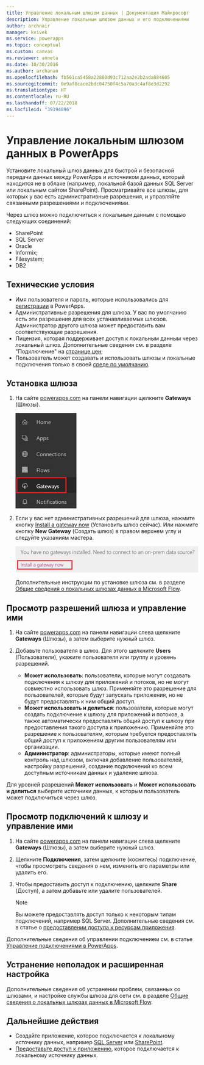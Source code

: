 ```yaml
---
title: Управление локальным шлюзом данных | Документация Майкрософт
description: Управление локальным шлюзом данных и его подключениями
author: archnair
manager: kvivek
ms.service: powerapps
ms.topic: conceptual
ms.custom: canvas
ms.reviewer: anneta
ms.date: 10/30/2016
ms.author: archanan
ms.openlocfilehash: fb561ca5458a22880d93c712aa2e2b2ada884605
ms.sourcegitcommit: 0e9af8cace2bdc04750f4c5a70a3c4af8e3d2292
ms.translationtype: HT
ms.contentlocale: ru-RU
ms.lasthandoff: 07/22/2018
ms.locfileid: "39194896"
---
```

# <a name="manage-an-on-premises-data-gateway-in-powerapps"></a>Управление локальным шлюзом данных в PowerApps
Установите локальный шлюз данных для быстрой и безопасной передачи данных между PowerApps и источником данных, который находится не в облаке (например, локальной базой данных SQL Server или локальным сайтом SharePoint). Просматривайте все шлюзы, для которых у вас есть административные разрешения, и управляйте связанными разрешениями и подключениями.

Через шлюз можно подключиться к локальным данным с помощью следующих соединений:

* SharePoint
* SQL Server
* Oracle
* Informix;
* Filesystem;
* DB2

## <a name="prerequisites"></a>Технические условия
* Имя пользователя и пароль, которые использовались для [регистрации](../signup-for-powerapps.md) в PowerApps.
* Административные разрешения для шлюза. У вас по умолчанию есть эти разрешения для всех устанавливаемых шлюзов. Администратор другого шлюза может предоставить вам соответствующие разрешения.
* Лицензия, которая поддерживает доступ к локальным данным через локальный шлюз. Дополнительные сведения см. в разделе "Подключение" на [странице цен](https://powerapps.microsoft.com/pricing/);
* Пользователь может создавать и использовать шлюзы и локальные подключения только в своей [среде по умолчанию](working-with-environments.md).

## <a name="install-a-gateway"></a>Установка шлюза
1. На сайте [powerapps.com](https://web.powerapps.com?utm_source=padocs&utm_medium=linkinadoc&utm_campaign=referralsfromdoc) на панели навигации щелкните **Gateways** (Шлюзы).

    ![Элемент "Шлюзы" на панели навигации слева](./media/gateway-management/manage-gateway.png)

2. Если у вас нет административных разрешений для шлюза, нажмите кнопку [Install a gateway now](http://go.microsoft.com/fwlink/?LinkID=820931) (Установить шлюз сейчас). Или нажмите кнопку **New Gateway** (Создать шлюз) в правом верхнем углу и следуйте указаниям мастера.

    ![Установка шлюзов](./media/gateway-management/no-gateway-installed.png)

    Дополнительные инструкции по установке шлюза см. в разделе [Общие сведения о локальных шлюзах данных в Microsoft Flow](gateway-reference.md).

## <a name="view-and-manage-gateway-permissions"></a>Просмотр разрешений шлюза и управление ими
1. На сайте [powerapps.com](https://web.powerapps.com?utm_source=padocs&utm_medium=linkinadoc&utm_campaign=referralsfromdoc) на панели навигации слева щелкните **Gateways** (Шлюзы), а затем выберите нужный шлюз.

2. Добавьте пользователя в шлюз. Для этого щелкните **Users** (Пользователи), укажите пользователя или группу и уровень разрешений.

   * **Может использовать**: пользователи, которые могут создавать подключения к шлюзу для приложений и потоков, но не могут совместно использовать шлюз. Применяйте это разрешение для пользователей, которые будут запускать приложения, но не будут предоставлять к ним общий доступ.
   * **Может использовать и делиться**: пользователи, которые могут создать подключение к шлюзу для приложений и потоков, а также автоматически предоставлять общий доступ к шлюзу при предоставления такого доступа к приложению. Применяйте это разрешение к пользователям, которым требуется предоставлять общий доступ к приложениям другим пользователям или организации.
   * **Администратор**: администраторы, которые имеют полный контроль над шлюзом, включая добавление пользователей, настройку разрешений, создание подключений ко всем доступным источникам данных и удаление шлюза.

Для уровней разрешений **Может использовать** и **Может использовать и делиться** выберите источники данных, к которым пользователь может подключиться через шлюз.

## <a name="view-and-manage-gateway-connections"></a>Просмотр подключений к шлюзу и управление ими
1. На сайте [powerapps.com](https://web.powerapps.com?utm_source=padocs&utm_medium=linkinadoc&utm_campaign=referralsfromdoc) на панели навигации слева щелкните **Gateways** (Шлюзы), а затем выберите нужный шлюз.

2. Щелкните **Подключения**, затем щелкните (коснитесь) подключение, чтобы просмотреть сведения о нем, изменить его параметры или удалить его.

3. Чтобы предоставить доступ к подключению, щелкните **Share** (Доступ), а затем добавьте или удалите пользователей.

    > [!NOTE]
   > Вы можете предоставлять доступ только к некоторым типам подключений, например SQL Server. Дополнительные сведения см. в статье о [предоставлении доступа к ресурсам приложения](share-app-resources.md).

Дополнительные сведения об управлении подключением см. в статье [Управление подключениями в PowerApps](add-manage-connections.md).

## <a name="troubleshooting-and-advanced-configuration"></a>Устранение неполадок и расширенная настройка
Дополнительные сведения об устранении проблем, связанных со шлюзами, и настройке службы шлюза для сети см. в разделе [Общие сведения о локальных шлюзах данных в Microsoft Flow](gateway-reference.md).

## <a name="next-steps"></a>Дальнейшие действия
* Создайте приложение, которое подключается к локальному источнику данных, например [SQL Server](connections/connection-azure-sqldatabase.md) или [SharePoint](connections/connection-sharepoint-online.md).
* [Предоставьте доступ к приложению](share-app.md), которое подключается к локальному источнику данных.
